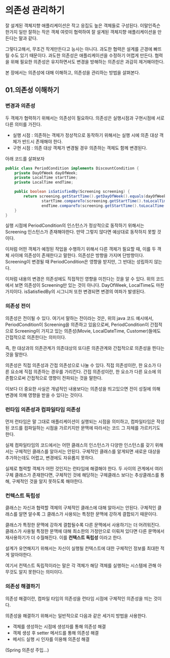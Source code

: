 # 의존성 관리하기

잘 설계된 객체지향 애플리케이션은 작고 응집도 높은 객체들로 구성된다.
이말인즉슨 한가지 일만 잘하는 작은 객체 여럿이 협력하여 잘 설계된 객체지향 애플리케이션을 만든다는 말과 같다.

그렇다고해서, 무조건 작게만든다고 능사는 아니다. 과도한 협력은 설계를 곤경에 빠뜨릴 수도 있기 때문이다.
과도한 의존성은 애플리케이션을 수정하기 어렵게 만든다. 협력을 위해 필요한 의존성은 유지하면서도 변경을 방해하는 의존성은 과감히 제거해야한다.

본 장에서는 의존성에 대해 이해하고, 의존성을 관리하는 방법을 살펴본다.

## 01.의존성 이해하기

### 변경과 의존성
두 객체가 협력하기 위해서는 의존성이 필요하다. 의존성은 실행시점과 구현시점에 서로 다른 의미를 가진다.

- 실행 시점 : 의존하는 객체가 정상적으로 동작하기 위해서는 실행 시에 의존 대상 객체가 반드시 존재해야 한다.
- 구현 시점 : 의존 대상 객체가 변경될 경우 의존하는 객체도 함께 변경된다.

아래 코드를 살펴보자

```java
public class PeriodCondition implements DiscountCondition {
    private DayOfWeek dayOfWeek;
    private LocalTime startTime;
    private LocalTime endTime;

    public boolean isSatisfiedBy(Screening screening) {
        return screening.getStartTime().getDayOfWeek().equals(dayOfWeek) &&
                startTime.compareTo(screening.getStartTime().toLocalTime()) <= 0 &&
                endTime.compareTo(screening.getStartTime().toLocalTime()) >= 0;
    }
}
```

실행 시점에 PeriodCondition의 인스턴스가 정상적으로 동작하기 위해서는 Screening 인스턴스가 존재해야한다.
만약 그렇지 않다면 예상대로 동작하지 못할 것이다.

이처럼 어떤 객체가 예정된 작업을 수행하기 위해서 다른 객체가 필요할 때, 이를 두 객체 사이에 의존성이 존재한다고 말한다.
의존성은 방향을 가지며 단방향이다. Screening이 변경될 때 PeriodCondition은 영향을 받지만, 그 반대는 성립하지 않는다.

이처럼 내용의 변경은 의존성에도 직접적인 영향을 미친다는 것을 알 수 있다. 위의 코드에서 보면 의존성이 Screening만 있는 것이 아니다.
DayOfWeek, LocalTime도 마찬가지이다. isSatisfiedBy의 시그니처 또한 변경되면 변경의 여파가 발생된다.

### 의존성 전이
의존성은 전이될 수 있다. 여기서 말하는 전이라는 것은, 위의 java 코드 예시에서, PeriodCondition이 Screening을 의존하고 있음으로써,
PeriodCondition이 간접적으로 Screening이 가지고 있는 의존성(Movie, LocalDateTime, Customer)들에도 간접적으로 의존한다는 의미이다.

즉, 한 대상과의 의존관계가 의존대상의 또다른 의존관계와 간접적으로 의존성을 띈다는 것을 말한다.

의존성은 직접 의존성과 간접 의존성으로 나눌 수 있다.
직접 의존성이란, 한 요소가 다른 요소에 직접 의존하는 경우를 가리킨다.
간접 의존성이란, 한 요소가 다른 요소에 의존함으로써 간접적으로 영향이 전파되는 것을 말한다.

이보다 더 중요한 사실은 개념적인 내용보다는 의존성을 띄고있으면 전이 성질에 의해 변경에 의해 영향을 받을 수 있다는 것이다.

### 런타임 의존성과 컴파일타임 의존성

먼저 런타임은 말 그대로 애플리케이션이 실행되는 시점을 의미하고, 컴파일타임은 작성된 코드를 컴파일하는 시점을 가르키지만 문맥에 따라서는 코드 그 자체를 가르키기도 한다.

실제 컴파일타임의 코드에서는 어떤 클래스의 인스턴스가 다양한 인스턴스를 갖기 위해서는 구체적인 클래스를 알아서는 안된다. 구체적인 클래스를 알게되면 새로운 대상을 추가하는데도 어렵고,
변경에도 자유롭지 못하다. 

실제로 협력할 객체가 어떤 것인지는 런타임에 해결해야 한다. 두 사이의 관계에서 여러 구체 클래스가 존재한다면, 구체적인 것에 해당하는 구체클래스 보다는 추상클래스를 통해, 구체적인 것을 알지 못하도록 해야한다.

### 컨텍스트 독립성
클래스는 자신과 협력할 객체의 구체적인 클래스에 대해 알아서는 안된다. 구체적인 클래스를 알면 알수록 그 클래스가 사용되는 특정한 문맥에 강하게 결합되기 때문이다.

클래스가 특정한 문맥에 강하게 결합될수록 다른 문맥에서 사용하기는 더 어려워진다. 클래스가 사용될 특정한 문맥에 대해 최소한의 가정만으로 이뤄져 있다면 다른 문맥에서 재사용하기가 더 수월해진다. 이를 **컨텍스트 독립성** 이라고 한다.

설계가 유연해지기 위해서는 자신이 실행될 컨텍스트에 대한 구체적인 정보를 최대한 적게 알아야한다.

여기서 컨텍스트 독립적이라는 말은 각 객체가 해당 객체를 실행하는 시스템에 관해 아무것도 알지 못한다는 의미이다.

### 의존성 해결하기
의존성 해결이란, 컴파일 타임의 의존성을 런타임 시점에 구체적인 의존성을 띄는 것이다.

의존성을 해결하기 위해서는 일반적으로 다음과 같은 세가지 방법을 사용한다.
- 객체를 생성하는 시점에 생성자를 통해 의존성 해결
- 객체 생성 후 setter 메서드를 통해 의존성 해결
- 메서드 실행 시 인자를 이용해 의존성 해결

(Spring 의존성 주입...)




